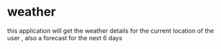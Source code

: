 # weather
this application will get the weather details for the current location of the user , also a forecast for the next 6 days
